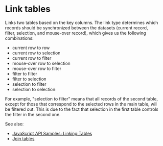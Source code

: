 <!-- TITLE: Link tables -->
<!-- SUBTITLE: -->

# Link tables

Links two tables based on the key columns. The link type determines which records should be synchronized between the
datasets (current record, filter, selection, and mouse-over record), which gives us the following combinations:

* current row to row
* current row to selection
* current row to filter
* mouse-over row to selection
* mouse-over row to filter
* filter to filter
* filter to selection
* selection to filter
* selection to selection

For example, "selection to filter" means that all records of the second table, except for those that correspond to the
selected rows in the main table, will be filtered out. This is due to the fact that selection in the first table
controls the filter in the second one.

See also:

* [JavaScript API Samples: Linking Tables](https://public.datagrok.ai/js/samples/data-frame/link-tables)
* [Join tables](../transform/join-tables.md)